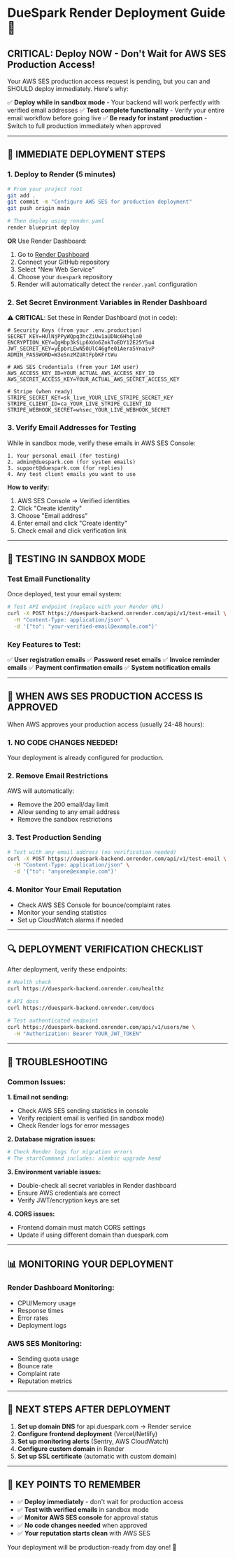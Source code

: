 # DueSpark Render Deployment Guide 🚀

## CRITICAL: Deploy NOW - Don't Wait for AWS SES Production Access!

Your AWS SES production access request is pending, but you can and SHOULD deploy immediately. Here's why:

✅ **Deploy while in sandbox mode** - Your backend will work perfectly with verified email addresses
✅ **Test complete functionality** - Verify your entire email workflow before going live
✅ **Be ready for instant production** - Switch to full production immediately when approved

---

## 🎯 IMMEDIATE DEPLOYMENT STEPS

### 1. **Deploy to Render** (5 minutes)

```bash
# From your project root
git add .
git commit -m "Configure AWS SES for production deployment"
git push origin main

# Then deploy using render.yaml
render blueprint deploy
```

**OR** Use Render Dashboard:
1. Go to [Render Dashboard](https://dashboard.render.com)
2. Connect your GitHub repository
3. Select "New Web Service"
4. Choose your `duespark` repository
5. Render will automatically detect the `render.yaml` configuration

### 2. **Set Secret Environment Variables in Render Dashboard**

⚠️ **CRITICAL**: Set these in Render Dashboard (not in code):

```env
# Security Keys (from your .env.production)
SECRET_KEY=HUlNjPPyWQpq3hcZiUw1aUDNc6Hhgla0
ENCRYPTION_KEY=QgHbp3kSLp6Xdo6ZnkToEDY12E25Y5u4
JWT_SECRET_KEY=yEpbrLEwN50UlC46gfe01Aera5YnaivP
ADMIN_PASSWORD=W3eSnzMZUAtFpbKFrtWu

# AWS SES Credentials (from your IAM user)
AWS_ACCESS_KEY_ID=YOUR_ACTUAL_AWS_ACCESS_KEY_ID
AWS_SECRET_ACCESS_KEY=YOUR_ACTUAL_AWS_SECRET_ACCESS_KEY

# Stripe (when ready)
STRIPE_SECRET_KEY=sk_live_YOUR_LIVE_STRIPE_SECRET_KEY
STRIPE_CLIENT_ID=ca_YOUR_LIVE_STRIPE_CLIENT_ID
STRIPE_WEBHOOK_SECRET=whsec_YOUR_LIVE_WEBHOOK_SECRET
```

### 3. **Verify Email Addresses for Testing**

While in sandbox mode, verify these emails in AWS SES Console:

```
1. Your personal email (for testing)
2. admin@duespark.com (for system emails)
3. support@duespark.com (for replies)
4. Any test client emails you want to use
```

**How to verify:**
1. AWS SES Console → Verified identities
2. Click "Create identity"
3. Choose "Email address"
4. Enter email and click "Create identity"
5. Check email and click verification link

---

## 🧪 TESTING IN SANDBOX MODE

### Test Email Functionality

Once deployed, test your email system:

```bash
# Test API endpoint (replace with your Render URL)
curl -X POST https://duespark-backend.onrender.com/api/v1/test-email \
  -H "Content-Type: application/json" \
  -d '{"to": "your-verified-email@example.com"}'
```

### Key Features to Test:

✅ **User registration emails**
✅ **Password reset emails**
✅ **Invoice reminder emails**
✅ **Payment confirmation emails**
✅ **System notification emails**

---

## 🌟 WHEN AWS SES PRODUCTION ACCESS IS APPROVED

When AWS approves your production access (usually 24-48 hours):

### 1. **NO CODE CHANGES NEEDED!**
Your deployment is already configured for production.

### 2. **Remove Email Restrictions**
AWS will automatically:
- Remove the 200 email/day limit
- Allow sending to any email address
- Remove the sandbox restrictions

### 3. **Test Production Sending**
```bash
# Test with any email address (no verification needed)
curl -X POST https://duespark-backend.onrender.com/api/v1/test-email \
  -H "Content-Type: application/json" \
  -d '{"to": "anyone@example.com"}'
```

### 4. **Monitor Your Email Reputation**
- Check AWS SES Console for bounce/complaint rates
- Monitor your sending statistics
- Set up CloudWatch alarms if needed

---

## 🔍 DEPLOYMENT VERIFICATION CHECKLIST

After deployment, verify these endpoints:

```bash
# Health check
curl https://duespark-backend.onrender.com/healthz

# API docs
curl https://duespark-backend.onrender.com/docs

# Test authenticated endpoint
curl https://duespark-backend.onrender.com/api/v1/users/me \
  -H "Authorization: Bearer YOUR_JWT_TOKEN"
```

---

## 🚨 TROUBLESHOOTING

### Common Issues:

**1. Email not sending:**
- Check AWS SES sending statistics in console
- Verify recipient email is verified (in sandbox mode)
- Check Render logs for error messages

**2. Database migration issues:**
```bash
# Check Render logs for migration errors
# The startCommand includes: alembic upgrade head
```

**3. Environment variable issues:**
- Double-check all secret variables in Render dashboard
- Ensure AWS credentials are correct
- Verify JWT/encryption keys are set

**4. CORS issues:**
- Frontend domain must match CORS settings
- Update if using different domain than duespark.com

---

## 📊 MONITORING YOUR DEPLOYMENT

### Render Dashboard Monitoring:
- CPU/Memory usage
- Response times
- Error rates
- Deployment logs

### AWS SES Monitoring:
- Sending quota usage
- Bounce rate
- Complaint rate
- Reputation metrics

---

## 🎉 NEXT STEPS AFTER DEPLOYMENT

1. **Set up domain DNS** for api.duespark.com → Render service
2. **Configure frontend deployment** (Vercel/Netlify)
3. **Set up monitoring alerts** (Sentry, AWS CloudWatch)
4. **Configure custom domain** in Render
5. **Set up SSL certificate** (automatic with custom domain)

---

## 🔑 KEY POINTS TO REMEMBER

- ✅ **Deploy immediately** - don't wait for production access
- ✅ **Test with verified emails** in sandbox mode
- ✅ **Monitor AWS SES console** for approval status
- ✅ **No code changes needed** when approved
- ✅ **Your reputation starts clean** with AWS SES

Your deployment will be production-ready from day one! 🚀